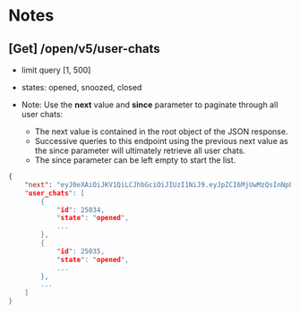 # Notes

## [Get] /open/v5/user-chats

- limit query [1, 500]

- states: opened, snoozed, closed

- Note: Use the **next** value and **since** parameter to paginate through all user chats:
  - The next value is contained in the root object of the JSON response.
  - Successive queries to this endpoint using the previous next value as the since parameter will ultimately retrieve all user chats.
  - The since parameter can be left empty to start the list.

```json
{
    "next": "eyJ0eXAiOiJKV1QiLCJhbGciOiJIUzI1NiJ9.eyJpZCI6MjUwMzQsInNpbmNlIjoiMjAyMS0wOC0xNlQxNzoxNzoxMi4wMDAwMDAwMDAwIn0.1Z
    "user_chats": [
        {
            "id": 25034,
            "state": "opened",
            ...
        },
        {
            "id": 25035,
            "state": "opened",
            ...
        },
        ...
    ]
}
```
